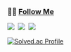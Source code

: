 <!-- # [고도현(Dohyeon Ko)](https://my.surfit.io/w/1349169334) 🙋‍♂️ -->
<!--
### 📚 Education & Experience
1. **한화시스템/ICT (Core System)** - `23.06 ~ ing`
2. **Nexters 23기 (iOS)** - `23.07 ~ 23.08 (2M)`
3. **멋쟁이사자처럼 iOS 앱스쿨 1기 (iOS)** - `22.09 ~ 23.02 (6M)`
4. **NCSOFT Summer Intern (Flutter)** - `22.07 ~ 22.08 (7W)`
5. **SW중심대학 글로벌인재트랙 6기 (Android)** - `21.12 ~ 22.02 (2M)`
6. **지란지교소프트 인턴 (Flutter)** - `21.06 ~ 21.08 (2M)`
7. **데이터네트워크 연구실 학부연구생 (Python)** - `21.02 ~ 21.05 (3M)`
-->

<br>

<!-- ### 🔨 Tech Stacks

<p align='left'>
  <img src="https://img.shields.io/badge/Swift-F05138?style=flat&logo=swift&logoColor=white"/>
  <img src="https://img.shields.io/badge/SwiftUI-0D0D0D?style=flat&logo=swift&logoColor=blue"/>
  <img src="https://img.shields.io/badge/UIKit-2398F3?style=flat&logo=UIKit&logoColor=skyblue"/>
  <img src="https://img.shields.io/badge/Firebase-FFFFFF?style=flat&logo=firebase&logoColor=whiteyellow"/>
<p>
 -->

### 🙋‍♂️ [Follow Me](https://my.surfit.io/w/1349169334)

<p>
  <a href="https://my.surfit.io/w/1349169334"><img src="https://img.shields.io/badge/Resume-gold?style=flat&logo=awesomelists&logoColor=white&link=https://my.surfit.io/w/1349169334"/></a>&nbsp
  <a href="https://codekodo.tistory.com"><img src="https://img.shields.io/badge/Blog-FF5722?style=flat&logo=Blogger&logoColor=white&link=https://codekodo.tistory.com"/></a>&nbsp
<!--   <a href="https://www.linkedin.com/in/dohyeonko"><img src="https://img.shields.io/badge/Linkedin-0077b5?style=flat&logo=Linkedin&logoColor=white&link=https://www.linkedin.com/in/dohyeonko/"/></a>&nbsp -->
  <a href="mailto:kodo@kakao.com"><img src="https://img.shields.io/badge/Email-d14836?style=flat&logo=Gmail&logoColor=white"/></a>&nbsp
</p>
  
[![Solved.ac Profile](http://mazassumnida.wtf/api/v2/generate_badge?boj=k906506)](https://solved.ac/profile/k906506)

<br>
<!-- <br>
  
<a href="https://hits.seeyoufarm.com"><img src="https://hits.seeyoufarm.com/api/count/incr/badge.svg?url=https%3A%2F%2Fgithub.com%2Fk906506&count_bg=%2379C83D&title_bg=%23555555&icon=&icon_color=%23E7E7E7&title=Today&edge_flat=false"/></a>
 -->

